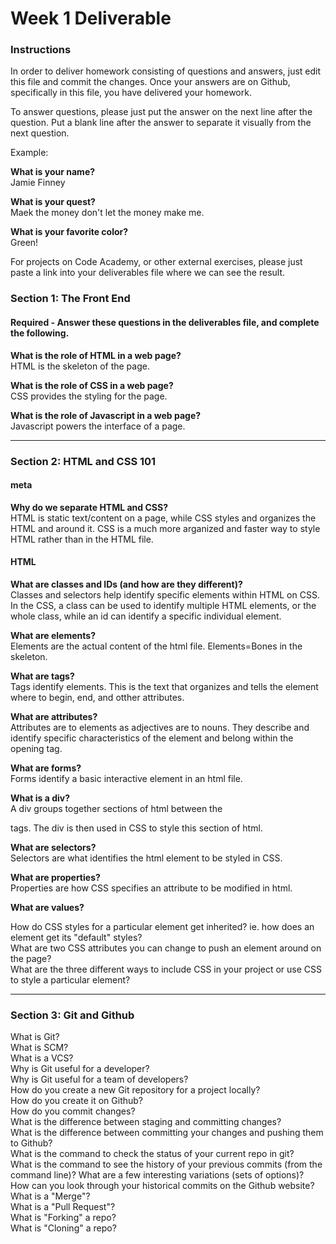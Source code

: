 # Week 1 Deliverable  

### Instructions  

In order to deliver homework consisting of questions and answers, just edit this file and commit the changes.  Once your answers are on Github, specifically in this file, you have delivered your homework.  
  
To answer questions, please just put the answer on the next line after the question.  Put a blank line after the answer to separate it visually from the next question.  

Example:  

**What is your name?**   
Jamie Finney

**What is your quest?**    
Maek the money don't let the money make me.  

**What is your favorite color?**  
Green!  

For projects on Code Academy, or other external exercises, please just paste a link into your deliverables file where we can see the result.  

### Section 1: The Front End
#### Required - Answer these questions in the deliverables file, and complete the following. 
**What is the role of HTML in a web page?**   
HTML is the skeleton of the page.

**What is the role of CSS in a web page?**    
CSS provides the styling for the page.

**What is the role of Javascript in a web page?**   
Javascript powers the interface of a page.

---

### Section 2: HTML and CSS 101

#### meta
**Why do we separate HTML and CSS?**    
HTML is static text/content on a page, while CSS styles and organizes the HTML and around it.  CSS is a much more arganized and faster way to style HTML rather than in the HTML file.

#### HTML
**What are classes and IDs (and how are they different)?**    
Classes and selectors help identify specific elements within HTML on CSS.  In the CSS, a class can be used to identify multiple HTML elements, or the whole class, while an id can identify a specific individual element.

**What are elements?**    
Elements are the actual content of the html file.  Elements=Bones in the skeleton.

**What are tags?**  
Tags identify elements.  This is the text that organizes and tells the element where to begin, end, and otther attributes.

**What are attributes?**    
Attributes are to elements as adjectives are to nouns.  They describe and identify specific characteristics of the element and belong within the opening tag.  

**What are forms?**  
Forms identify a basic interactive element in an html file.

**What is a div?**  
A div groups together sections of html between the <div> tags.  The div is then used in CSS to style this section of html. 

**What are selectors?**   
Selectors are what identifies the html element to be styled in CSS.

**What are properties?**  
Properties are how CSS specifies an attribute to be modified in html.

**What are values?**


How do CSS styles for a particular element get inherited? ie. how does an element get its "default" styles?  
What are two CSS attributes you can change to push an element around on the page?  
What are the three different ways to include CSS in your project or use CSS to style a particular element?  

---
### Section 3: Git and Github  
What is Git?  
What is SCM?  
What is a VCS?  
Why is Git useful for a developer?  
Why is Git useful for a team of developers?  
How do you create a new Git repository for a project locally?  
How do you create it on Github?  
How do you commit changes?  
What is the difference between staging and committing changes?  
What is the difference between committing your changes and pushing them to Github?  
What is the command to check the status of your current repo in git?  
What is the command to see the history of your previous commits (from the command line)?  What are a few interesting variations (sets of options)?  
How can you look through your historical commits on the Github website?  
What is a "Merge"?  
What is a "Pull Request"?  
What is "Forking" a repo?  
What is "Cloning" a repo?  
